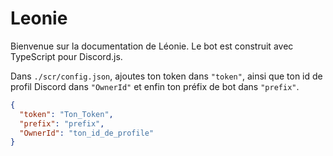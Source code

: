 # Leonie

Bienvenue sur la documentation de Léonie.
Le bot est construit avec TypeScript pour Discord.js.

Dans `./scr/config.json`, ajoutes ton token dans `"token"`, ainsi que ton id de profil Discord dans `"OwnerId"` et enfin ton préfix de bot dans `"prefix"`.
```json
{
  "token": "Ton_Token",
  "prefix": "prefix",
  "OwnerId": "ton_id_de_profile"
}
```
